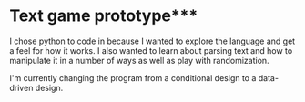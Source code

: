 # Text game prototype***

I chose python to code in because I wanted to explore the language and get a feel for how it works. I also wanted to learn about parsing text and how to manipulate it in a number of ways as well as play with randomization.

I'm currently changing the program from a conditional design to a data-driven design.
